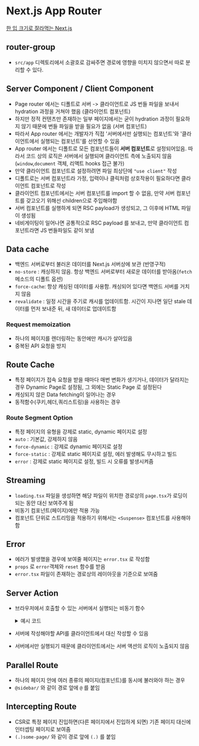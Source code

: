 # Next.js App Router

[한 입 크기로 잘라먹는 Next.js](https://www.inflearn.com/course/%ED%95%9C%EC%9E%85-%ED%81%AC%EA%B8%B0-nextjs)

## router-group

- `src/app` 디렉토리에서 소괄호로 감싸주면 경로에 영향을 미치지 않으면서 따로 분리할 수 있다.

## Server Component / Client Component

- Page router 에서는 디폴트로 서버 -> 클라이언트로 JS 번들 파일을 보내서 hydration 과정을 거쳐야 했음 (클라이언트 컴포넌트)
- 하지만 정적 컨텐츠만 존재하는 일부 페이지에서는 굳이 hydration 과정이 필요하지 않기 때문에 번들 파일을 받을 필요가 없음 (서버 컴포넌트)
- 따라서 App router 에서는 개발자가 직접 '서버에서만 실행되는 컴포넌트'와 '클라이언트에서 실행되는 컴포넌트'를 선언할 수 있음
- App router 에서는 디폴트로 모든 컴포넌트들이 **서버 컴포넌트**로 설정되어있음. 따라서 코드 상의 로직은 서버에서 실행되며 클라이언트 측에 노출되지 않음 (`window`,`document` 객체, 리액트 hooks 접근 불가)
- 만약 클라이언트 컴포넌트로 설정하려면 파일 최상단에 `"use client"` 작성
- 디폴트로는 서버 컴포넌트라 가정, 입력이나 클릭처럼 상호작용이 필요하다면 클라이언트 컴포넌트로 작성
- 클라이언트 컴포넌트에서는 서버 컴포넌트를 import 할 수 없음, 만약 서버 컴포넌트를 갖고오기 위해선 children으로 주입해야함
- 서버 컴포넌트를 실행하게 되면 RSC payload가 생성되고, 그 이후에 HTML 파일이 생성됨
- 네비게이팅이 일어나면 공통적으로 RSC payload 를 보내고, 만약 클라이언트 컴포넌트라면 JS 번들파일도 같이 보냄

## Data cache

- 백엔드 서버로부터 불러온 데이터를 Next.js 서버상에 보관 (반영구적)
- `no-store` : 캐싱하지 않음. 항상 백엔드 서버로부터 새로운 데이터를 받아옴(`fetch` 메소드의 디폴트 옵션)
- `force-cache`: 항상 캐싱된 데이터를 사용함. 캐싱되어 있다면 백엔드 서버를 거치지 않음
- `revalidate` : 일정 시간을 주기로 캐시를 업데이트함. 시간이 지나면 일단 stale 데이터를 먼저 보내준 뒤, 새 데이터로 업데이트함

### Request memoization

- 하나의 페이지를 렌더링하는 동안에만 캐시가 살아있음
- 중복된 API 요청을 방지

## Route Cache

- 특정 페이지가 접속 요청을 받을 때마다 매번 변화가 생기거나, 데이터가 달라지는 경우 Dynamic Page로 설정됨, 그 외에는 Static Page 로 설정된다
- 캐싱되지 않은 Data fetching이 일어나는 경우
- 동적함수(쿠키,헤더,쿼리스트링)을 사용하는 경우

### Route Segment Option

- 특정 페이지의 유형을 강제로 static, dynamic 페이지로 설정
- `auto` : 기본값, 강제하지 않음
- `force-dynamic` : 강제로 dynamic 페이지로 설정
- `force-static` : 강제로 static 페이지로 설정, 에러 발생해도 무시하고 빌드
- `error` : 강제로 static 페이지로 설정, 빌드 시 오류를 발생시켜줌

## Streaming

- `loading.tsx` 파일을 생성하면 해당 파일이 위치한 경로상의 `page.tsx`가 로딩이 되는 동안 대신 보여주게 됨
- 비동기 컴포넌트(페이지)에만 적용 가능
- 컴포넌트 단위로 스트리밍을 적용하기 위해서는 `<Suspense>` 컴포넌트를 사용해야함

## Error

- 에러가 발생했을 경우에 보여줄 페이지는 `error.tsx` 로 작성함
- `props` 로 `error`객체와 `reset` 함수를 받음
- `error.tsx` 파일이 존재하는 경로상의 레이아웃을 기준으로 보여줌

## Server Action

- 브라우저에서 호출할 수 있는 서버에서 실행되는 비동기 함수
    <details>
    <summary>예시 코드</summary>

  ```tsx
  <form className={style.form_container} action={createReviewAction}>
    <input name="bookId" value={bookId} hidden />
    <textarea required name="content" placeholder="리뷰 내용" />
    <div className={style.submit_container}>
      <input required name="author" placeholder="작성자" />
      <button type="submit">작성하기</button>
    </div>
  </form>
  ```

  - form 태그에서 submit 이 일어나면서 서버에서 `createReviewAction` 함수를 실행함

  ```ts
  "use server";
  export async function createReviewAction(formData: FormData) {
    const bookId = formData.get("bookId")?.toString();
    const content = formData.get("content")?.toString();
    const author = formData.get("author")?.toString();

    if (!bookId || !content || !author) {
      return;
    }

    try {
      const response = await fetch(
        `${process.env.NEXT_PUBLIC_API_SERVER_URL}/review`,
        { method: "POST", body: JSON.stringify({ content, author, bookId }) }
      );
      revalidatePath(`/book/${bookId}`);
    } catch (error) {
      console.error(error);
      return;
    }
  }
  ```

  </details>

- 서버에 작성해야할 API를 클라이언트에서 대신 작성할 수 있음
- 서버에서만 실행되기 때문에 클라이언트에서는 서버 액션의 로직이 노출되지 않음

## Parallel Route

- 하나의 페이지 안에 여러 종류의 페이지(컴포넌트)를 동시에 불러와야 하는 경우
- `@sidebar/` 와 같이 경로 앞에 `@` 를 붙임

## Intercepting Route

- CSR로 특정 페이지 진입하면(다른 페이지에서 진입하게 되면) 기존 페이지 대신에 인터셉팅 페이지로 보여줌
- `(.)some-page/` 와 같이 경로 앞에 `(.)` 를 붙임
